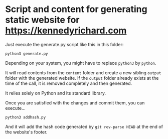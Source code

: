 # Script and content for generating static website for https://kennedyrichard.com

Just execute the generate.py script like this in this folder:

```
python3 generate.py
```

Depending on your system, you might have to replace `python3` by `python`.

It will read contents from the `content` folder and create a new sibling `output` folder with the generated website. If the `output` folder already exists at the time of the call, it is removed completely and then generated.

It relies solely on Python and its standard library.

Once you are satisfied with the changes and commit them, you can execute...

```
python3 addhash.py
```

And it will add the hash code generated by `git rev-parse HEAD` at the end of the website's footer.
